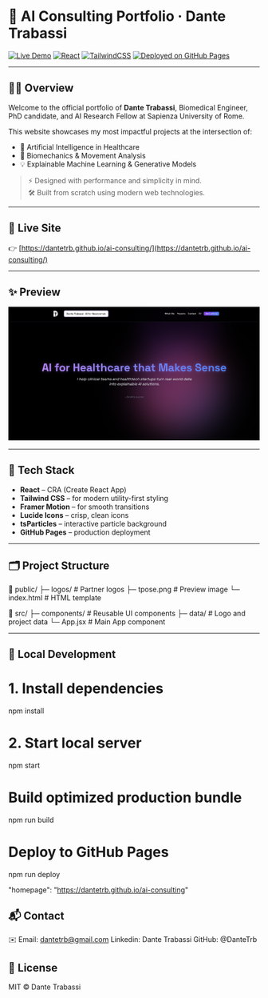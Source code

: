 # 🧠 AI Consulting Portfolio · Dante Trabassi

[![Live Demo](https://img.shields.io/badge/Live-Demo-24292e?style=for-the-badge&logo=github)](https://dantetrb.github.io/ai-consulting/)
[![React](https://img.shields.io/badge/Built%20with-React-61DAFB?style=for-the-badge&logo=react)](https://reactjs.org/)
[![TailwindCSS](https://img.shields.io/badge/Styled%20with-TailwindCSS-38b2ac?style=for-the-badge&logo=tailwind-css)](https://tailwindcss.com/)
[![Deployed on GitHub Pages](https://img.shields.io/badge/Deployed%20on-GitHub%20Pages-000000?style=for-the-badge&logo=github)](https://pages.github.com/)

---

## 👨‍💻 Overview

Welcome to the official portfolio of **Dante Trabassi**, Biomedical Engineer, PhD candidate, and AI Research Fellow at Sapienza University of Rome.

This website showcases my most impactful projects at the intersection of:

- 🧬 Artificial Intelligence in Healthcare
- 🦿 Biomechanics & Movement Analysis
- 💡 Explainable Machine Learning & Generative Models

> ⚡ Designed with performance and simplicity in mind.  
> 🛠️ Built from scratch using modern web technologies.

---

## 🔗 Live Site

👉 [https://dantetrb.github.io/ai-consulting/](https://dantetrb.github.io/ai-consulting/)

---

## ✨ Preview

<p align="center">
  <img src="./public/preview.png" width="600" alt="Site Preview">
</p>

---

## 🚀 Tech Stack

- **React** – CRA (Create React App)
- **Tailwind CSS** – for modern utility-first styling
- **Framer Motion** – for smooth transitions
- **Lucide Icons** – crisp, clean icons
- **tsParticles** – interactive particle background
- **GitHub Pages** – production deployment

---

## 🗂️ Project Structure

📁 public/
├─ logos/ # Partner logos
├─ tpose.png # Preview image
└─ index.html # HTML template

📁 src/
├─ components/ # Reusable UI components
├─ data/ # Logo and project data
└─ App.jsx # Main App component

---

## 🧪 Local Development

# 1. Install dependencies
npm install

# 2. Start local server
npm start

# Build optimized production bundle
npm run build

# Deploy to GitHub Pages
npm run deploy

"homepage": "https://dantetrb.github.io/ai-consulting"

## 📬 Contact
✉️ Email: dantetrb@gmail.com
Linkedin: Dante Trabassi
GitHub: @DanteTrb

## 📘 License
MIT © Dante Trabassi
